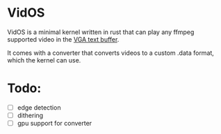 # VidOS

VidOS is a minimal kernel written in rust that can play any ffmpeg  
supported video in the [VGA text buffer](https://en.wikipedia.org/wiki/VGA_text_mode).  

It comes with a converter that converts videos to a custom .data format, which the kernel can use.

# Todo:  
* [ ] edge detection  
* [ ] dithering  
* [ ] gpu support for converter 
